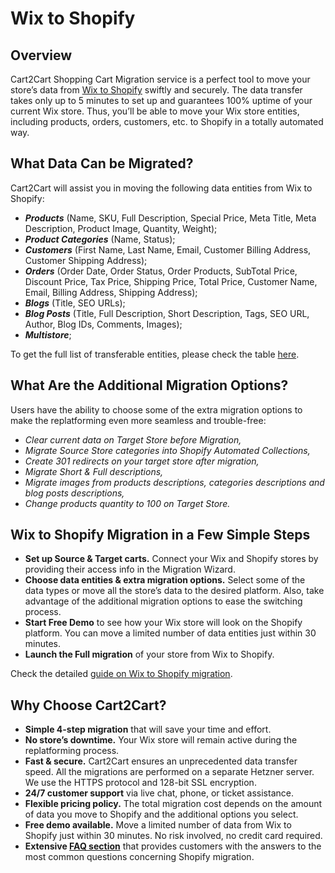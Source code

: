 # Wix to Shopify 
## Overview
Cart2Cart Shopping Cart Migration service is a perfect tool to move your store’s data from [Wix to Shopify](https://www.shopping-cart-migration.com/shopping-cart-migration-options/wix-to-shopify-migration) swiftly and securely. The data transfer takes only up to 5 minutes to set up and guarantees 100% uptime of your current Wix store. Thus, you’ll be able to move your Wix store entities, including products, orders, customers, etc. to Shopify in a totally automated way.
## What Data Can be Migrated?
Cart2Cart will assist you in moving the following data entities from Wix to Shopify:
* **_Products_** (Name, SKU, Full Description, Special Price, Meta Title, Meta Description, Product Image, Quantity, Weight);
* **_Product Categories_** (Name, Status);
* **_Customers_** (First Name, Last Name, Email, Customer Billing Address, Customer Shipping Address);
* **_Orders_** (Order Date, Order Status, Order Products, SubTotal Price, Discount Price, Tax Price, Shipping Price, Total Price, Customer Name, Email, Billing Address, Shipping Address);
* **_Blogs_** (Title, SEO URLs);
* **_Blog Posts_** (Title, Full Description, Short Description, Tags, SEO URL, Author, Blog IDs, Comments, Images);
* **_Multistore_**;
 
To get the full list of transferable entities, please check the table [here](https://www.shopping-cart-migration.com/shopping-cart-migration-options/wix-to-shopify-migration).
## What Are the Additional Migration Options?
Users have the ability to choose some of the extra migration options to make the replatforming even more seamless and trouble-free:
* _Clear current data on Target Store before Migration,_
* _Migrate Source Store categories into Shopify Automated Collections,_
* _Create 301 redirects on your target store after migration,_
* _Migrate Short & Full descriptions,_
* _Migrate images from products descriptions, categories descriptions and blog posts descriptions,_
* _Change products quantity to 100 on Target Store._
## Wix to Shopify Migration in a Few Simple Steps 
* **Set up Source & Target carts.** Connect your Wix and Shopify stores by providing their access info in the Migration Wizard.
* **Choose data entities & extra migration options.** Select some of the data types or move all the store’s data to the desired platform. Also, take advantage of the additional migration options to ease the switching process.
* **Start Free Demo** to see how your Wix store will look on the Shopify platform. You can move a limited number of data entities just within 30 minutes.  
* **Launch the Full migration** of your store from Wix to Shopify.
 
Check the detailed [guide on Wix to Shopify migration](https://www.shopping-cart-migration.com/migration-guides/how-to-migrate-from-wix-to-shopify-without-breaking-anything-and-spending-a-fortune). 
## Why Choose Cart2Cart?
* **Simple 4-step migration** that will save your time and effort.
* **No store’s downtime.** Your Wix store will remain active during the replatforming process.
* **Fast & secure.** Cart2Cart ensures an unprecedented data transfer speed. All the migrations are performed on a separate Hetzner server. We use the HTTPS protocol and 128-bit SSL encryption.
* **24/7 customer support** via live chat, phone, or ticket assistance.
* **Flexible pricing policy.** The total migration cost depends on the amount of data you move to Shopify and the additional options you select.   
* **Free demo available.** Move a limited number of data from Wix to Shopify just within 30 minutes. No risk involved, no credit card required. 
* **Extensive [FAQ section](https://www.shopping-cart-migration.com/faq/22-shopify)** that provides customers with the answers to the most common questions concerning Shopify migration.
